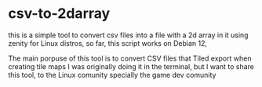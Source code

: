 # csv-to-2darray
this is a simple tool to convert csv files into a file with a 2d array in it
using zenity for Linux distros, so far, this script works on Debian 12,

The main porpuse of this tool is to convert CSV files that Tiled export when creating tile maps
I was originally doing it in the terminal, but I want to share this tool, to the Linux comunity
specially the game dev comunity 
